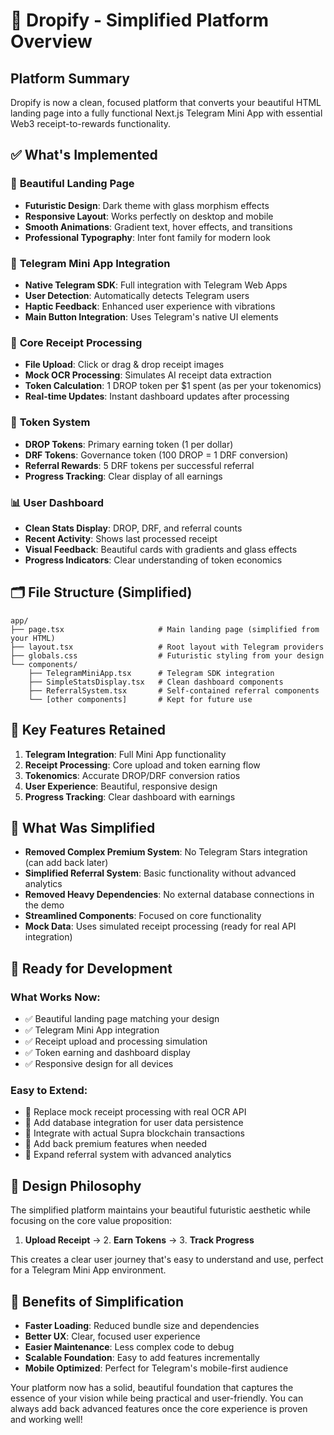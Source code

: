 # 🚀 Dropify - Simplified Platform Overview

## Platform Summary
Dropify is now a clean, focused platform that converts your beautiful HTML landing page into a fully functional Next.js Telegram Mini App with essential Web3 receipt-to-rewards functionality.

## ✅ What's Implemented

### 🎨 **Beautiful Landing Page**
- **Futuristic Design**: Dark theme with glass morphism effects
- **Responsive Layout**: Works perfectly on desktop and mobile
- **Smooth Animations**: Gradient text, hover effects, and transitions
- **Professional Typography**: Inter font family for modern look

### 📱 **Telegram Mini App Integration**
- **Native Telegram SDK**: Full integration with Telegram Web Apps
- **User Detection**: Automatically detects Telegram users
- **Haptic Feedback**: Enhanced user experience with vibrations
- **Main Button Integration**: Uses Telegram's native UI elements

### 🧾 **Core Receipt Processing**
- **File Upload**: Click or drag & drop receipt images
- **Mock OCR Processing**: Simulates AI receipt data extraction
- **Token Calculation**: 1 DROP token per $1 spent (as per your tokenomics)
- **Real-time Updates**: Instant dashboard updates after processing

### 💎 **Token System**
- **DROP Tokens**: Primary earning token (1 per dollar)
- **DRF Tokens**: Governance token (100 DROP = 1 DRF conversion)
- **Referral Rewards**: 5 DRF tokens per successful referral
- **Progress Tracking**: Clear display of all earnings

### 📊 **User Dashboard**
- **Clean Stats Display**: DROP, DRF, and referral counts
- **Recent Activity**: Shows last processed receipt
- **Visual Feedback**: Beautiful cards with gradients and glass effects
- **Progress Indicators**: Clear understanding of token economics

## 🗂 **File Structure (Simplified)**

```
app/
├── page.tsx                     # Main landing page (simplified from your HTML)
├── layout.tsx                   # Root layout with Telegram providers
├── globals.css                  # Futuristic styling from your design
└── components/
    ├── TelegramMiniApp.tsx      # Telegram SDK integration
    ├── SimpleStatsDisplay.tsx   # Clean dashboard components
    ├── ReferralSystem.tsx       # Self-contained referral components
    └── [other components]       # Kept for future use
```

## 🎯 **Key Features Retained**

1. **Telegram Integration**: Full Mini App functionality
2. **Receipt Processing**: Core upload and token earning flow
3. **Tokenomics**: Accurate DROP/DRF conversion ratios
4. **User Experience**: Beautiful, responsive design
5. **Progress Tracking**: Clear dashboard with earnings

## 🧹 **What Was Simplified**

- **Removed Complex Premium System**: No Telegram Stars integration (can add back later)
- **Simplified Referral System**: Basic functionality without advanced analytics
- **Removed Heavy Dependencies**: No external database connections in the demo
- **Streamlined Components**: Focused on core functionality
- **Mock Data**: Uses simulated receipt processing (ready for real API integration)

## 🚀 **Ready for Development**

### **What Works Now:**
- ✅ Beautiful landing page matching your design
- ✅ Telegram Mini App integration
- ✅ Receipt upload and processing simulation
- ✅ Token earning and dashboard display
- ✅ Responsive design for all devices

### **Easy to Extend:**
- 🔧 Replace mock receipt processing with real OCR API
- 🔧 Add database integration for user data persistence
- 🔧 Integrate with actual Supra blockchain transactions
- 🔧 Add back premium features when needed
- 🔧 Expand referral system with advanced analytics

## 🎨 **Design Philosophy**

The simplified platform maintains your beautiful futuristic aesthetic while focusing on the core value proposition:

1. **Upload Receipt** → 2. **Earn Tokens** → 3. **Track Progress**

This creates a clear user journey that's easy to understand and use, perfect for a Telegram Mini App environment.

## 🌟 **Benefits of Simplification**

- **Faster Loading**: Reduced bundle size and dependencies
- **Better UX**: Clear, focused user experience
- **Easier Maintenance**: Less complex code to debug
- **Scalable Foundation**: Easy to add features incrementally
- **Mobile Optimized**: Perfect for Telegram's mobile-first audience

Your platform now has a solid, beautiful foundation that captures the essence of your vision while being practical and user-friendly. You can always add back advanced features once the core experience is proven and working well!
